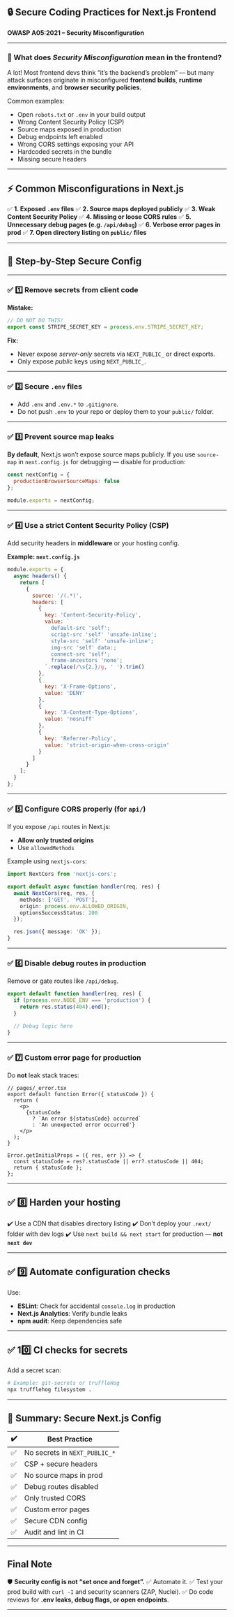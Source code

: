## 🔒 Secure Coding Practices for **Next.js Frontend**

**OWASP A05:2021 – Security Misconfiguration**

---

### 📌 What does *Security Misconfiguration* mean in the frontend?

A lot!
Most frontend devs think “it’s the backend’s problem” — but many attack surfaces originate in misconfigured **frontend builds**, **runtime environments**, and **browser security policies**.

Common examples:

* Open `robots.txt` or `.env` in your build output
* Wrong Content Security Policy (CSP)
* Source maps exposed in production
* Debug endpoints left enabled
* Wrong CORS settings exposing your API
* Hardcoded secrets in the bundle
* Missing secure headers

---

## ⚡️ Common Misconfigurations in Next.js

✅ **1. Exposed `.env` files**
✅ **2. Source maps deployed publicly**
✅ **3. Weak Content Security Policy**
✅ **4. Missing or loose CORS rules**
✅ **5. Unnecessary debug pages (e.g. `/api/debug`)**
✅ **6. Verbose error pages in prod**
✅ **7. Open directory listing on `public/` files**

---

## 🧩 Step-by-Step Secure Config

---

### ✅ 1️⃣ Remove secrets from client code

**Mistake:**

```ts
// DO NOT DO THIS!
export const STRIPE_SECRET_KEY = process.env.STRIPE_SECRET_KEY;
```

**Fix:**

* Never expose *server-only* secrets via `NEXT_PUBLIC_` or direct exports.
* Only expose *public* keys using `NEXT_PUBLIC_`.

---

### ✅ 2️⃣ Secure `.env` files

* Add `.env` and `.env.*` to `.gitignore`.
* Do not push `.env` to your repo or deploy them to your `public/` folder.

---

### ✅ 3️⃣ Prevent source map leaks

**By default**, Next.js won’t expose source maps publicly.
If you use `source-map` in `next.config.js` for debugging — disable for production:

```js
const nextConfig = {
  productionBrowserSourceMaps: false
};

module.exports = nextConfig;
```

---

### ✅ 4️⃣ Use a strict Content Security Policy (CSP)

Add security headers in **middleware** or your hosting config.

**Example: `next.config.js`**

```js
module.exports = {
  async headers() {
    return [
      {
        source: '/(.*)',
        headers: [
          {
            key: 'Content-Security-Policy',
            value: `
              default-src 'self';
              script-src 'self' 'unsafe-inline';
              style-src 'self' 'unsafe-inline';
              img-src 'self' data:;
              connect-src 'self';
              frame-ancestors 'none';
            `.replace(/\s{2,}/g, ' ').trim()
          },
          {
            key: 'X-Frame-Options',
            value: 'DENY'
          },
          {
            key: 'X-Content-Type-Options',
            value: 'nosniff'
          },
          {
            key: 'Referrer-Policy',
            value: 'strict-origin-when-cross-origin'
          }
        ]
      }
    ];
  }
};
```

---

### ✅ 5️⃣ Configure CORS properly (for `api/`)

If you expose `/api` routes in Next.js:

* **Allow only trusted origins**
* Use `allowedMethods`

Example using `nextjs-cors`:

```ts
import NextCors from 'nextjs-cors';

export default async function handler(req, res) {
  await NextCors(req, res, {
    methods: ['GET', 'POST'],
    origin: process.env.ALLOWED_ORIGIN,
    optionsSuccessStatus: 200
  });

  res.json({ message: 'OK' });
}
```

---

### ✅ 6️⃣ Disable debug routes in production

Remove or gate routes like `/api/debug`.

```ts
export default function handler(req, res) {
  if (process.env.NODE_ENV === 'production') {
    return res.status(404).end();
  }

  // Debug logic here
}
```

---

### ✅ 7️⃣ Custom error page for production

Do **not** leak stack traces:

```tsx
// pages/_error.tsx
export default function Error({ statusCode }) {
  return (
    <p>
      {statusCode
        ? `An error ${statusCode} occurred`
        : 'An unexpected error occurred'}
    </p>
  );
}

Error.getInitialProps = ({ res, err }) => {
  const statusCode = res?.statusCode || err?.statusCode || 404;
  return { statusCode };
};
```

---

## ✅ 8️⃣ Harden your hosting

✔️ Use a CDN that disables directory listing
✔️ Don’t deploy your `.next/` folder with dev logs
✔️ Use `next build && next start` for production — **not `next dev`**

---

## ✅ 9️⃣ Automate configuration checks

Use:

* **ESLint**: Check for accidental `console.log` in production
* **Next.js Analytics**: Verify bundle leaks
* **npm audit**: Keep dependencies safe

---

## ✅ 10️⃣ CI checks for secrets

Add a secret scan:

```bash
# Example: git-secrets or truffleHog
npx trufflehog filesystem .
```

---

## 📌 Summary: Secure Next.js Config

| ✔️ | Best Practice                 |
| -- | ----------------------------- |
| ✅  | No secrets in `NEXT_PUBLIC_*` |
| ✅  | CSP + secure headers          |
| ✅  | No source maps in prod        |
| ✅  | Debug routes disabled         |
| ✅  | Only trusted CORS             |
| ✅  | Custom error pages            |
| ✅  | Secure CDN config             |
| ✅  | Audit and lint in CI          |

---

## Final Note

🛡️ **Security config is not “set once and forget”.**
✅ Automate it.
✅ Test your prod build with `curl -I` and security scanners (ZAP, Nuclei).
✅ Do code reviews for **.env leaks, debug flags, or open endpoints**.

---
